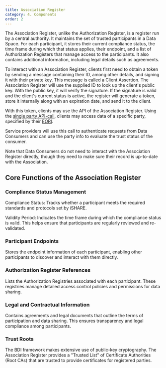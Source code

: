 ```yaml
---
title: Association Register
category: 4. Components
order: 2
---
```


The Association Register, unlike the Authorization Register, is a register run by a central authority. It maintains the set of trusted participants in a Data Space. For each participant, it stores their current compliance status, the time frame during which that status applies, their endpoint, and a list of Authorization Registers that manage access to the participants. It also contains additional information, including legal details such as agreements.

To interact with an Association Register, clients first need to obtain a token by sending a message containing their ID, among other details, and signing it with their private key. This message is called a Client Assertion. The Association Register will use the supplied ID to look up the client's public key. With the public key, it will verify the signature. If the signature is valid and the client's current status is active, the register will generate a token, store it internally along with an expiration date, and send it to the client.

With this token, clients may use the API of the Association Register. Using the [single party API-call](https://dev.ishare.eu/ishare-satellite-role/single-party), clients may access data of a specific party, specified by their [EORI](glossary.md#EORI).

Service providers will use this call to authenticate requests from Data Consumers and can use the party info to evaluate the trust status of the consumer.

Note that Data Consumers do not need to interact with the Association Register directly, though they need to make sure their record is up-to-date with the Association.

## Core Functions of the Association Register

### Compliance Status Management

Compliance Status: Tracks whether a participant meets the required standards and protocols set by iSHARE.

Validity Period: Indicates the time frame during which the compliance status is valid. This helps ensure that participants are regularly reviewed and re-validated.

### Participant Endpoints

Stores the endpoint information of each participant, enabling other participants to discover and interact with them directly.

### Authorization Register References

Lists the Authorization Registries associated with each participant. These registries manage detailed access control policies and permissions for data sharing.

### Legal and Contractual Information

Contains agreements and legal documents that outline the terms of participation and data sharing. This ensures transparency and legal compliance among participants.

### Trust Roots

The BDI framework makes extensive use of public-key cryptography. The Association Register provides a "Trusted List" of Certificate Authorities (Root CAs) that are trusted to provide certificates for registered parties.
